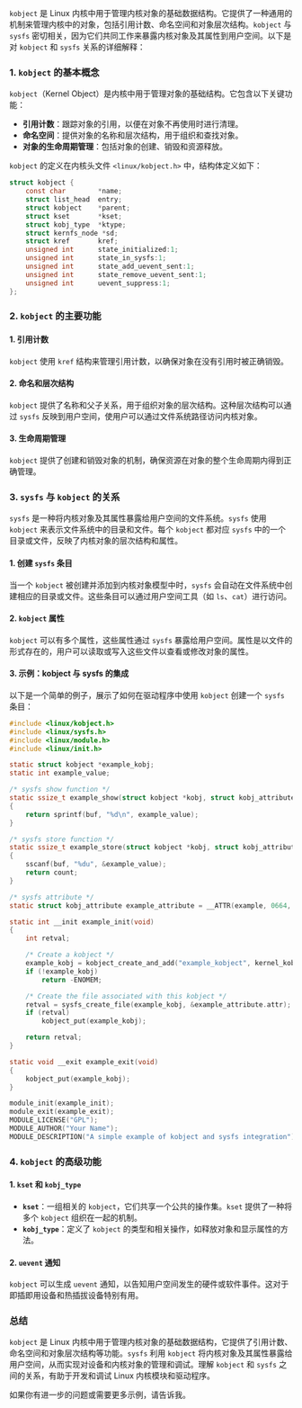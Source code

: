 `kobject` 是 Linux 内核中用于管理内核对象的基础数据结构。它提供了一种通用的机制来管理内核中的对象，包括引用计数、命名空间和对象层次结构。`kobject` 与 `sysfs` 密切相关，因为它们共同工作来暴露内核对象及其属性到用户空间。以下是对 `kobject` 和 `sysfs` 关系的详细解释：

### 1. `kobject` 的基本概念

`kobject`（Kernel Object）是内核中用于管理对象的基础结构。它包含以下关键功能：

- **引用计数**：跟踪对象的引用，以便在对象不再使用时进行清理。
- **命名空间**：提供对象的名称和层次结构，用于组织和查找对象。
- **对象的生命周期管理**：包括对象的创建、销毁和资源释放。

`kobject` 的定义在内核头文件 `<linux/kobject.h>` 中，结构体定义如下：

```c
struct kobject {
    const char        *name;
    struct list_head  entry;
    struct kobject    *parent;
    struct kset       *kset;
    struct kobj_type  *ktype;
    struct kernfs_node *sd;
    struct kref       kref;
    unsigned int      state_initialized:1;
    unsigned int      state_in_sysfs:1;
    unsigned int      state_add_uevent_sent:1;
    unsigned int      state_remove_uevent_sent:1;
    unsigned int      uevent_suppress:1;
};
```

### 2. `kobject` 的主要功能

#### 1. 引用计数

`kobject` 使用 `kref` 结构来管理引用计数，以确保对象在没有引用时被正确销毁。

#### 2. 命名和层次结构

`kobject` 提供了名称和父子关系，用于组织对象的层次结构。这种层次结构可以通过 `sysfs` 反映到用户空间，使用户可以通过文件系统路径访问内核对象。

#### 3. 生命周期管理

`kobject` 提供了创建和销毁对象的机制，确保资源在对象的整个生命周期内得到正确管理。

### 3. `sysfs` 与 `kobject` 的关系

`sysfs` 是一种将内核对象及其属性暴露给用户空间的文件系统。`sysfs` 使用 `kobject` 来表示文件系统中的目录和文件。每个 `kobject` 都对应 `sysfs` 中的一个目录或文件，反映了内核对象的层次结构和属性。

#### 1. 创建 `sysfs` 条目

当一个 `kobject` 被创建并添加到内核对象模型中时，`sysfs` 会自动在文件系统中创建相应的目录或文件。这些条目可以通过用户空间工具（如 `ls`、`cat`）进行访问。

#### 2. `kobject` 属性

`kobject` 可以有多个属性，这些属性通过 `sysfs` 暴露给用户空间。属性是以文件的形式存在的，用户可以读取或写入这些文件以查看或修改对象的属性。

#### 3. 示例：kobject 与 sysfs 的集成

以下是一个简单的例子，展示了如何在驱动程序中使用 `kobject` 创建一个 `sysfs` 条目：

```c
#include <linux/kobject.h>
#include <linux/sysfs.h>
#include <linux/module.h>
#include <linux/init.h>

static struct kobject *example_kobj;
static int example_value;

/* sysfs show function */
static ssize_t example_show(struct kobject *kobj, struct kobj_attribute *attr, char *buf)
{
    return sprintf(buf, "%d\n", example_value);
}

/* sysfs store function */
static ssize_t example_store(struct kobject *kobj, struct kobj_attribute *attr, const char *buf, size_t count)
{
    sscanf(buf, "%du", &example_value);
    return count;
}

/* sysfs attribute */
static struct kobj_attribute example_attribute = __ATTR(example, 0664, example_show, example_store);

static int __init example_init(void)
{
    int retval;

    /* Create a kobject */
    example_kobj = kobject_create_and_add("example_kobject", kernel_kobj);
    if (!example_kobj)
        return -ENOMEM;

    /* Create the file associated with this kobject */
    retval = sysfs_create_file(example_kobj, &example_attribute.attr);
    if (retval)
        kobject_put(example_kobj);

    return retval;
}

static void __exit example_exit(void)
{
    kobject_put(example_kobj);
}

module_init(example_init);
module_exit(example_exit);
MODULE_LICENSE("GPL");
MODULE_AUTHOR("Your Name");
MODULE_DESCRIPTION("A simple example of kobject and sysfs integration");
```

### 4. `kobject` 的高级功能

#### 1. `kset` 和 `kobj_type`

- **`kset`**：一组相关的 `kobject`，它们共享一个公共的操作集。`kset` 提供了一种将多个 `kobject` 组织在一起的机制。
- **`kobj_type`**：定义了 `kobject` 的类型和相关操作，如释放对象和显示属性的方法。

#### 2. `uevent` 通知

`kobject` 可以生成 `uevent` 通知，以告知用户空间发生的硬件或软件事件。这对于即插即用设备和热插拔设备特别有用。

### 总结

`kobject` 是 Linux 内核中用于管理内核对象的基础数据结构，它提供了引用计数、命名空间和对象层次结构等功能。`sysfs` 利用 `kobject` 将内核对象及其属性暴露给用户空间，从而实现对设备和内核对象的管理和调试。理解 `kobject` 和 `sysfs` 之间的关系，有助于开发和调试 Linux 内核模块和驱动程序。

如果你有进一步的问题或需要更多示例，请告诉我。